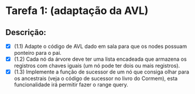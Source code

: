 # Tarefa 1: (adaptação da AVL)

## Descrição:
- [x] (1.1) Adapte o código de AVL dado em sala para que os nodes possuam ponteiro para o pai.
- [x] (1.2) Cada nó da árvore deve ter uma lista encadeada que armazena os registros com chaves iguais (um nó pode ter dois ou mais registros).
- [x] (1.3) Implemente a função de sucessor de um nó que consiga olhar para os ancestrais (veja o código de sucessor no livro do Cormem), esta funcionalidade irá permitir fazer o range query. 
